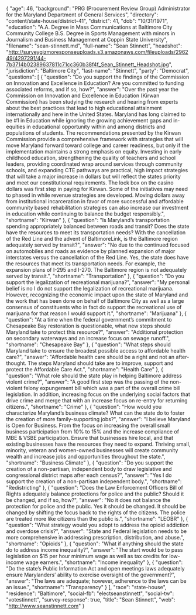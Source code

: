 {
  "age": 46,
  "background": "PRG (Procurement Review Group) Administrator for the Maryland Department of General Services",
  "directory": "content/state-house/district-41",
  "district": 41,
  "dob": "10/31/1971",
  "education": "A.A. Degree in Mass Communications at Baltimore City Community College  B.S. Degree in Sports Management with minors in Journalism and Business Management at Coppin State University",
  "filename": "sean-stinnett.md",
  "full-name": "Sean Stinnett",
  "headshot": "http://surveygizmoresponseuploads.s3.amazonaws.com/fileuploads/296249/4297291/44-7b3714b02389637811c71cc360b38f4f_Sean_Stinnett_Headshot.jpg",
  "jurisdiction": "Baltimore City",
  "last-name": "Stinnett",
  "party": "Democrat",
  "questions": [
    {
      "question": "Do you support the findings of the Commission on Innovation and Excellence in Education? Are you committed to funding associated reforms, and if so, how?",
      "answer": "Over the past year the Commission on Innovation and Excellence in Education (Kirwan Commission) has been studying the research and hearing from experts about the best practices that lead to high educational attainment internationally and here in the United States. Maryland has long claimed to be #1 in Education while ignoring the growing achievement gaps and in-equities in educational opportunity within and among districts and populations of students. The recommendations presented by the Kirwan Commission provide a comprehensive framework with strategies that will move Maryland forward toward college and career readiness, but only if the implementation maintains a strong emphasis on equity.   Investing in early childhood education, strengthening the quality of teachers and school leaders, providing coordinated wrap around services through community schools, and expanding CTE pathways are practical, high impact strategies that will take a major increase in dollars but will reflect the states priority and meet our constitutional requirements. The lock box on the casino dollars was first step in paying for Kirwan. Some of the initiatives may need to phased in while revenue strategies are developed. Moving dollars away from institutional incarceration in favor of more successful and affordable community based rehabilitation strategies can also increase our investment in education while continuing to balance the budget responsibly.",
      "shortname": "Kirwan"
    },
    {
      "question": "Is Maryland’s transportation spending appropriately balanced between roads and transit? Does the state have the resources to meet its transportation needs? With the cancellation of the Red Line and the advent of BaltimoreLink, is the Baltimore region adequately served by transit?",
      "answer": "No due to the continued focused on automobiles and roads as evidence by planned expansion of major interstates versus the cancellation of the Red Line.  Yes, the state does have the resources that meet its transportation needs.  For example, the expansion plans of I-295 and I-270.  The Baltimore region is not adequately served by transit.",
      "shortname": "Transportation"
    },
    {
      "question": "Do you support the legalization of recreational marijuana?",
      "answer": "My personal belief is no I do not support the legalization of recreational marijuana.  However, recognizing the economic impact upon the state of Maryland and the work that has been done on behalf of Baltimore City as well as a large consensus of constituents who in fact do support the recreational use of marijuana for that reason I would support it.",
      "shortname": "Marijuana"
    },
    {
      "question": "At a time when the federal government’s commitment to Chesapeake Bay restoration is questionable, what new steps should Maryland take to protect this resource?",
      "answer": "Additional protection on secondary waterways and an increase focus on sewage runoff.",
      "shortname": "Chesapeake Bay"
    },
    {
      "question": "What steps should Maryland take to ensure the broadest possible access to affordable health care?",
      "answer": "Affordable health care should be a right and not an after-thought.  The steps Maryland should take are to improve, support and protect the Affordable Care Act.",
      "shortname": "Health Care"
    },
    {
      "question": "What role should the state play in helping Baltimore address violent crime?",
      "answer": "A good first step was the passing of the non-violent felony expungement bill which was a part of the overall crime bill legislation.  In addition, increasing focus on the underlying social factors that drive crime and merge that with an increase focus on re-entry for returning citizens.",
      "shortname": "Crime"
    },
    {
      "question": "How would you characterize Maryland’s business climate? What can the state do to foster the creation of more family-supporting jobs?",
      "answer": "I believe Maryland is Open for Business.  From the focus on increasing the overall small business participation from 10% to 15% and the increase compliance of MBE & VSBE participation.  Ensure that businesses hire local, and that existing businesses have the resources they need to expand.  Thriving small, minority, veteran and women-owned businesses will create community wealth and increase jobs and opportunities throughout the state.",
      "shortname": "Business Climate"
    },
    {
      "question": "Do you support the creation of a non-partisan, independent body to draw legislative and congressional district maps after each census?",
      "answer": "Yes I do support the creation of a non-partisan independent body.",
      "shortname": "Redistricting"
    },
    {
      "question": "Does the Law Enforcement Officers Bill of Rights adequately balance protections for police and the public? Should it be changed, and if so, how?",
      "answer": "No it does not balance the protection for police and the public.  Yes it should be changed.  It should be changed by shifting the focus back to the rights of the citizens.  The police are treated more like citizens than the public is.",
      "shortname": "LEOBR"
    },
    {
      "question": "What strategy would you adopt to address the opioid addiction and overdose crisis?",
      "answer": "State and Federal legislation needs to be more comprehensive in addressing prescription, distribution, and abuse.",
      "shortname": "Opioids"
    },
    {
      "question": "What if anything should the state do to address income inequality?",
      "answer": "The start would be to pass legislation on $15 per hour minimum wage as well as tax credits for low-income wage earners.",
      "shortname": "Income inequality"
    },
    {
      "question": "Do the state’s Public Information Act and open meetings laws adequately ensure Marylanders’ ability to exercise oversight of the government?",
      "answer": "The laws are adequate; however, adherence to the laws can be an issue.",
      "shortname": "Transparency"
    }
  ],
  "race": "state-house",
  "residence": "Baltimore",
  "social-fb": "electseanstinnett",
  "social-tw": "votestinnett",
  "survey-response": true,
  "title": "Sean Stinnett",
  "web": "http://www.seanstinnett.com"
}
